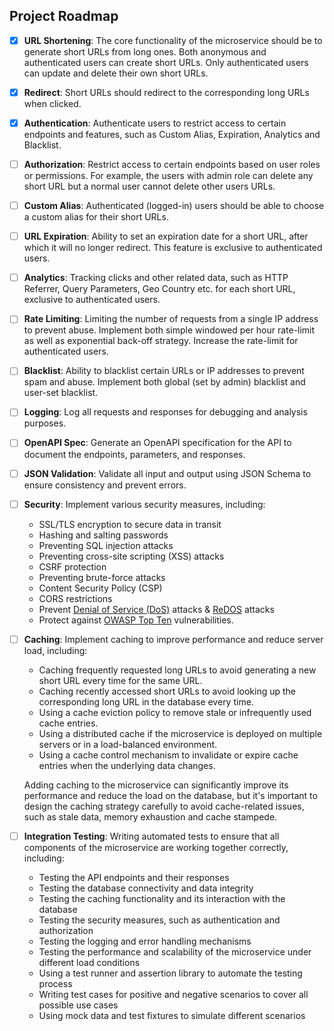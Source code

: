 ## Project Roadmap

- [x] **URL Shortening**: The core functionality of the microservice should be to generate short URLs from long ones. Both anonymous and authenticated users can create short URLs. Only authenticated users can update and delete their own short URLs.
- [x] **Redirect**: Short URLs should redirect to the corresponding long URLs when clicked.
- [x] **Authentication**: Authenticate users to restrict access to certain endpoints and features, such as Custom Alias, Expiration, Analytics and Blacklist.
- [ ] **Authorization**: Restrict access to certain endpoints based on user roles or permissions. For example, the users with admin role can delete any short URL but a normal user cannot delete other users URLs.
- [ ] **Custom Alias**: Authenticated (logged-in) users should be able to choose a custom alias for their short URLs.
- [ ] **URL Expiration**: Ability to set an expiration date for a short URL, after which it will no longer redirect. This feature is exclusive to authenticated users.
- [ ] **Analytics**: Tracking clicks and other related data, such as HTTP Referrer, Query Parameters, Geo Country etc. for each short URL, exclusive to authenticated users.
- [ ] **Rate Limiting**: Limiting the number of requests from a single IP address to prevent abuse. Implement both simple windowed per hour rate-limit as well as exponential back-off strategy. Increase the rate-limit for authenticated users.
- [ ] **Blacklist**: Ability to blacklist certain URLs or IP addresses to prevent spam and abuse. Implement both global (set by admin) blacklist and user-set blacklist.
- [ ] **Logging**: Log all requests and responses for debugging and analysis purposes.
- [ ] **OpenAPI Spec**: Generate an OpenAPI specification for the API to document the endpoints, parameters, and responses.
- [ ] **JSON Validation**: Validate all input and output using JSON Schema to ensure consistency and prevent errors.
- [ ] **Security**: Implement various security measures, including:
    - SSL/TLS encryption to secure data in transit
    - Hashing and salting passwords
    - Preventing SQL injection attacks
    - Preventing cross-site scripting (XSS) attacks
    - CSRF protection
    - Preventing brute-force attacks
    - Content Security Policy (CSP)
    - CORS restrictions
    - Prevent [Denial of Service (DoS)](https://owasp.org/www-community/attacks/Denial_of_Service) attacks & [ReDOS](https://owasp.org/www-community/attacks/Regular_expression_Denial_of_Service_-_ReDoS) attacks
    - Protect against [OWASP Top Ten](https://owasp.org/www-project-top-ten/) vulnerabilities.

- [ ] **Caching**: Implement caching to improve performance and reduce server load, including:
    - Caching frequently requested long URLs to avoid generating a new short URL every time for the same URL.
    - Caching recently accessed short URLs to avoid looking up the corresponding long URL in the database every time.
    - Using a cache eviction policy to remove stale or infrequently used cache entries.
    - Using a distributed cache if the microservice is deployed on multiple servers or in a load-balanced environment.
    - Using a cache control mechanism to invalidate or expire cache entries when the underlying data changes.
  
    Adding caching to the microservice can significantly improve its performance and reduce the load on the database, but it's important to design the caching strategy carefully to avoid cache-related issues, such as stale data, memory exhaustion and cache stampede.
- [ ] **Integration Testing**: Writing automated tests to ensure that all components of the microservice are working together correctly, including:
    - Testing the API endpoints and their responses
    - Testing the database connectivity and data integrity
    - Testing the caching functionality and its interaction with the database
    - Testing the security measures, such as authentication and authorization
    - Testing the logging and error handling mechanisms
    - Testing the performance and scalability of the microservice under different load conditions
    - Using a test runner and assertion library to automate the testing process
    - Writing test cases for positive and negative scenarios to cover all possible use cases
    - Using mock data and test fixtures to simulate different scenarios
